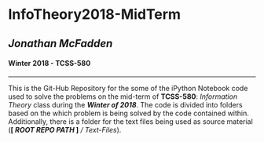 # InfoTheory2018-MidTerm

## *Jonathan McFadden*

#### Winter 2018 - TCSS-580


-------

This is the Git-Hub Repository for the some of the iPython Notebook code used to solve the problems on the mid-term of **TCSS-580**: *Information Theory* class during the ***Winter of 2018***.  The code is divided into folders based on the which problem is being solved by the code contained within.  Additionally, there is a folder for the text files being used as source material (**[ *ROOT REPO PATH* ]** */ Text-Files*).

